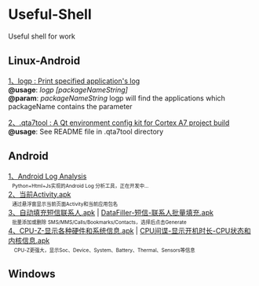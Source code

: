 # Useful-Shell
Useful shell for work

## Linux-Android 
[1、logp : Print specified application's log](https://github.com/Bravest-Ptt/Useful-Shell/blob/master/Linux-Android/logp)<br>
 **@usage**: _logp [packageNameString]_<br>
 **@param**: _packageNameString_ logp will find the applications which packageName contains the parameter<br>

[2、.qta7tool : A Qt environment config kit for Cortex A7 project build](https://github.com/Bravest-Ptt/Useful-Shell/blob/master/Linux-Android/.qta7tool)<br>
**@usage**: See README file in .qta7tool directory<br>

## Android
[1、Android Log Analysis](https://github.com/Bravest-Ptt/Useful-Shell/tree/master/Android/parser)<br>
    <font size=1>Python+Html+Js实现的Android Log 分析工具，正在开发中...</font><br>
[2、当前Activity.apk](https://github.com/Bravest-Ptt/Useful-Shell/blob/master/Android/%E5%BD%93%E5%89%8DActivity.apk)<br>
    <font size=1>通过悬浮窗显示当前页面Activity和当前应用包名</font><br>
[3、自动填充短信联系人.apk](https://github.com/Bravest-Ptt/Useful-Shell/blob/master/Android/%E8%87%AA%E5%8A%A8%E5%A1%AB%E5%85%85%E7%9F%AD%E4%BF%A1%E8%81%94%E7%B3%BB%E4%BA%BA.apk) | [DataFiller-短信-联系人批量填充.apk](https://github.com/Bravest-Ptt/Useful-Shell/blob/master/Android/DataFiller-%E7%9F%AD%E4%BF%A1-%E8%81%94%E7%B3%BB%E4%BA%BA%E6%89%B9%E9%87%8F%E5%A1%AB%E5%85%85.apk)<br>
    <font size=1>批量添加或删除 SMS/MMS/Calls/Bookmarks/Contacts，选择后点击Generate</font><br>
[4、CPU-Z-显示各种硬件和系统信息.apk](https://github.com/Bravest-Ptt/Useful-Shell/blob/master/Android/CPU-Z-%E6%98%BE%E7%A4%BA%E5%90%84%E7%A7%8D%E7%A1%AC%E4%BB%B6%E5%92%8C%E7%B3%BB%E7%BB%9F%E4%BF%A1%E6%81%AF.apk) | [CPU间谍-显示开机时长-CPU状态和内核信息.apk](https://github.com/Bravest-Ptt/Useful-Shell/blob/master/Android/CPU%E9%97%B4%E8%B0%8D-%E6%98%BE%E7%A4%BA%E5%BC%80%E6%9C%BA%E6%97%B6%E9%95%BF-CPU%E7%8A%B6%E6%80%81%E5%92%8C%E5%86%85%E6%A0%B8%E4%BF%A1%E6%81%AF.apk)<br>
    <font size=1>CPU-Z更强大，显示Soc、Device、System、Battery、Thermal、Sensors等信息</font><br>
    
## Windows
